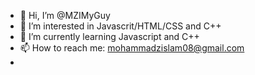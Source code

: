 - 👋 Hi, I’m @MZIMyGuy
- 👀 I’m interested in Javascrit/HTML/CSS and C++
- 🌱 I’m currently learning Javascript and C++
- 📫 How to reach me: mohammadzislam08@gmail.com
- 
<!---
MZIMyGuy/MZIMyGuy is a ✨ special ✨ repository because its `README.md` (this file) appears on your GitHub profile.
You can click the Preview link to take a look at your changes.
--->

